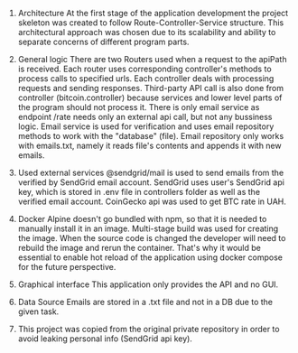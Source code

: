 1. Architecture
At the first stage of the application development the project skeleton
was created to follow Route-Controller-Service structure.
This architectural approach was chosen due to its scalability and ability to separate concerns 
of different program parts. 

2. General logic
There are two Routers used when a request to the apiPath is received. 
Each router uses corresponding controller's methods to process calls to specified urls.
Each controller deals with processing requests and sending responses. Third-party API call is also 
done from controller (bitcoin.controller) because services and lower level parts of the program should
not process it.
There is only email service as endpoint /rate needs only an external api call, but not any bussiness logic.
Email service is used for verification and uses email repository methods to work with the "database" (file).
Email repository only works with emails.txt, namely it reads file's contents and appends it with new emails.

3. Used external services
@sendgrid/mail is used to send emails from the verified by SendGrid email account. SendGrid uses user's 
SendGrid api key, which is stored in .env file in controllers folder as well as the verified email account.
CoinGecko api was used to get BTC rate in UAH.

4. Docker
Alpine doesn't go bundled with npm, so that it is needed to manually install it in an image. 
Multi-stage build was used for creating the image.
When the source code is changed the developer will need to rebuild the image and rerun the container. That's why
it would be essential to enable hot reload of the application using docker compose for the future perspective.

5. Graphical interface
This application only provides the API and no GUI.

6. Data Source
Emails are stored in a .txt file and not in a DB due to the given task.

7. This project was copied from the original private repository in order to avoid leaking personal info (SendGrid api key).

